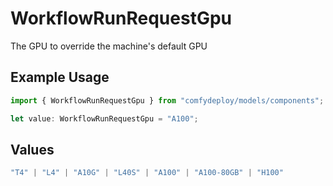 # WorkflowRunRequestGpu

The GPU to override the machine's default GPU

## Example Usage

```typescript
import { WorkflowRunRequestGpu } from "comfydeploy/models/components";

let value: WorkflowRunRequestGpu = "A100";
```

## Values

```typescript
"T4" | "L4" | "A10G" | "L40S" | "A100" | "A100-80GB" | "H100"
```